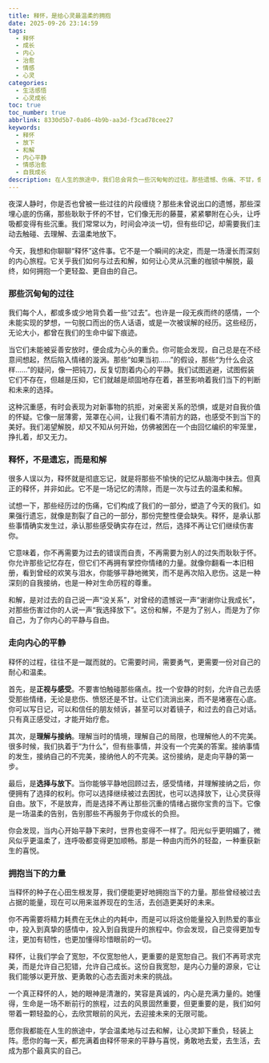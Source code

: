 ```yaml
---
title: 释怀，是给心灵最温柔的拥抱
date: 2025-09-26 23:14:59
tags:
  - 释怀
  - 成长
  - 内心
  - 治愈
  - 情感
  - 心灵
categories:
  - 生活感悟
  - 心灵成长
toc: true
toc_number: true
abbrlink: 8330d5b7-0a86-4b9b-aa3d-f3cad78cee27
keywords:
  - 释怀
  - 放下
  - 和解
  - 内心平静
  - 情感治愈
  - 自我成长
description: 在人生的旅途中，我们总会背负一些沉甸甸的过往。那些遗憾、伤痛、不甘，像无形的枷锁，束缚着我们的心。但总有一天，我们会明白，释怀不是遗忘，而是与过去达成一场温柔的和解。这篇文章，将带你走进释怀的深处，感受那份由内而外的平静与力量，学会如何放下，如何拥抱当下的美好，让心灵重获自由与光芒。
---
```


夜深人静时，你是否也曾被一些过往的片段缠绕？那些未曾说出口的遗憾，那些深埋心底的伤痛，那些耿耿于怀的不甘，它们像无形的藤蔓，紧紧攀附在心头，让呼吸都变得有些沉重。我们常常以为，时间会冲淡一切，但有些印记，却需要我们主动去触碰、去理解、去温柔地放下。

今天，我想和你聊聊“释怀”这件事。它不是一个瞬间的决定，而是一场漫长而深刻的内心旅程。它关乎我们如何与过去和解，如何让心灵从沉重的枷锁中解脱，最终，如何拥抱一个更轻盈、更自由的自己。

### 那些沉甸甸的过往

我们每个人，都或多或少地背负着一些“过去”。也许是一段无疾而终的感情，一个未能实现的梦想，一句脱口而出的伤人话语，或是一次被误解的经历。这些经历，无论大小，都曾在我们的生命中留下痕迹。

当它们未能被妥善安放时，便会成为心头的重负。你可能会发现，自己总是在不经意间想起，然后陷入情绪的漩涡。那些“如果当初……”的假设，那些“为什么会这样……”的疑问，像一把钝刀，反复切割着内心的平静。我们试图逃避，试图假装它们不存在，但越是压抑，它们就越是顽固地存在着，甚至影响着我们当下的判断和未来的选择。

这种沉重感，有时会表现为对新事物的抗拒，对亲密关系的恐惧，或是对自我价值的怀疑。它像一层薄雾，笼罩在心间，让我们看不清前方的路，也感受不到当下的美好。我们渴望解脱，却又不知从何开始，仿佛被困在一个由回忆编织的牢笼里，挣扎着，却又无力。

### 释怀，不是遗忘，而是和解

很多人误以为，释怀就是彻底忘记，就是将那些不愉快的记忆从脑海中抹去。但真正的释怀，并非如此。它不是一场记忆的清除，而是一次与过去的温柔和解。

试想一下，那些经历过的伤痛，它们构成了我们的一部分，塑造了今天的我们。如果强行遗忘，就像是割裂了自己的一部分，那份完整性便会缺失。释怀，是承认那些事情确实发生过，承认那些感受确实存在过，然后，选择不再让它们继续伤害你。

它意味着，你不再需要为过去的错误而自责，不再需要为别人的过失而耿耿于怀。你允许那些记忆存在，但它们不再拥有掌控你情绪的力量。就像你翻看一本旧相册，看到曾经的欢笑与泪水，你能够平静地微笑，而不是再次陷入悲伤。这是一种深刻的自我接纳，也是一种对生命历程的尊重。

和解，是对过去的自己说一声“没关系”，对曾经的遗憾说一声“谢谢你让我成长”，对那些伤害过你的人说一声“我选择放下”。这份和解，不是为了别人，而是为了你自己，为了你内心的平静与自由。

### 走向内心的平静

释怀的过程，往往不是一蹴而就的。它需要时间，需要勇气，更需要一份对自己的耐心和温柔。

首先，是**正视与感受**。不要害怕触碰那些痛点。找一个安静的时刻，允许自己去感受那些情绪，无论是悲伤、愤怒还是不甘。让它们流淌出来，而不是堵塞在心底。你可以写日记，可以和信任的朋友倾诉，甚至可以对着镜子，和过去的自己对话。只有真正感受过，才能开始疗愈。

其次，是**理解与接纳**。理解当时的情境，理解自己的局限，也理解他人的不完美。很多时候，我们执着于“为什么”，但有些事情，并没有一个完美的答案。接纳事情的发生，接纳自己的不完美，接纳他人的不完美。这份接纳，是走向平静的第一步。

最后，是**选择与放下**。当你能够平静地回顾过去，感受情绪，并理解接纳之后，你便拥有了选择的权利。你可以选择继续被过去困扰，也可以选择放下，让心灵获得自由。放下，不是放弃，而是选择不再让那些沉重的情绪占据你宝贵的当下。它像是一场温柔的告别，告别那些不再服务于你成长的负担。

你会发现，当内心开始平静下来时，世界也变得不一样了。阳光似乎更明媚了，微风似乎更温柔了，连呼吸都变得更加顺畅。那是一种由内而外的轻盈，一种重获新生的喜悦。

### 拥抱当下的力量

当释怀的种子在心田生根发芽，我们便能更好地拥抱当下的力量。那些曾经被过去占据的能量，现在可以用来滋养现在的生活，去创造更美好的未来。

你不再需要将精力耗费在无休止的内耗中，而是可以将这份能量投入到热爱的事业中，投入到真挚的感情中，投入到自我提升的旅程中。你会发现，自己变得更加专注，更加有韧性，也更加懂得珍惜眼前的一切。

释怀，让我们学会了宽恕，不仅宽恕他人，更重要的是宽恕自己。我们不再苛求完美，而是允许自己犯错，允许自己成长。这份自我宽恕，是内心力量的源泉，它让我们能够以更开放、更勇敢的心态去面对未来的挑战。

一个真正释怀的人，她的眼神是清澈的，笑容是真诚的，内心是充满力量的。她懂得，生命是一场不断前行的旅程，过去的风景固然重要，但更重要的是，我们如何带着一颗轻盈的心，去欣赏眼前的风光，去迎接未来的无限可能。

愿你我都能在人生的旅途中，学会温柔地与过去和解，让心灵卸下重负，轻装上阵。愿你的每一天，都充满着由释怀带来的平静与喜悦，勇敢地去爱，去生活，去成为那个最真实的自己。